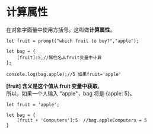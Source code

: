 # 计算属性
在对象字面量中使用方括号。这叫做**计算属性**。

```
let fruit = prompt("which fruit to buy?","apple");

let bag = {
    [fruit]:5,//属性名从fruit变量中计算
};

console.log(bag.apple);//5 如果fruit='apple'
```
**[fruit] 含义是这个值从 fruit 变量中获取**。  
所以，如果一个人输入 "apple"，bag 将是 {apple: 5}。

```
let fruit = 'apple';

let bag = {
    [fruit + 'Computers']:5  //bag.appleComputers = 5
}
```

